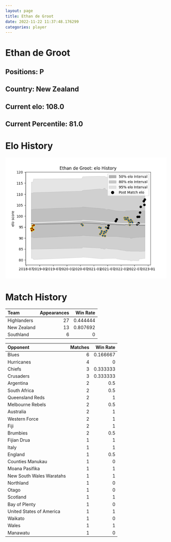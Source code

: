 ```yaml
---  
layout: page  
title: Ethan de Groot  
date: 2022-11-22 11:37:48.176299  
categories: player  
---
```

# Ethan de Groot

## Positions: P

## Country: New Zealand

## Current elo: 108.0

## Current Percentile: 81.0

# Elo History


![elo history](history_EthandeGroot.png)
# Match History


| Team        |   Appearances |   Win Rate |
|:------------|--------------:|-----------:|
| Highlanders |            27 |   0.444444 |
| New Zealand |            13 |   0.807692 |
| Southland   |             6 |   0        |

| Opponent                 |   Matches |   Win Rate |
|:-------------------------|----------:|-----------:|
| Blues                    |         6 |   0.166667 |
| Hurricanes               |         4 |   0        |
| Chiefs                   |         3 |   0.333333 |
| Crusaders                |         3 |   0.333333 |
| Argentina                |         2 |   0.5      |
| South Africa             |         2 |   0.5      |
| Queensland Reds          |         2 |   1        |
| Melbourne Rebels         |         2 |   0.5      |
| Australia                |         2 |   1        |
| Western Force            |         2 |   1        |
| Fiji                     |         2 |   1        |
| Brumbies                 |         2 |   0.5      |
| Fijian Drua              |         1 |   1        |
| Italy                    |         1 |   1        |
| England                  |         1 |   0.5      |
| Counties Manukau         |         1 |   0        |
| Moana Pasifika           |         1 |   1        |
| New South Wales Waratahs |         1 |   1        |
| Northland                |         1 |   0        |
| Otago                    |         1 |   0        |
| Scotland                 |         1 |   1        |
| Bay of Plenty            |         1 |   0        |
| United States of America |         1 |   1        |
| Waikato                  |         1 |   0        |
| Wales                    |         1 |   1        |
| Manawatu                 |         1 |   0        |
